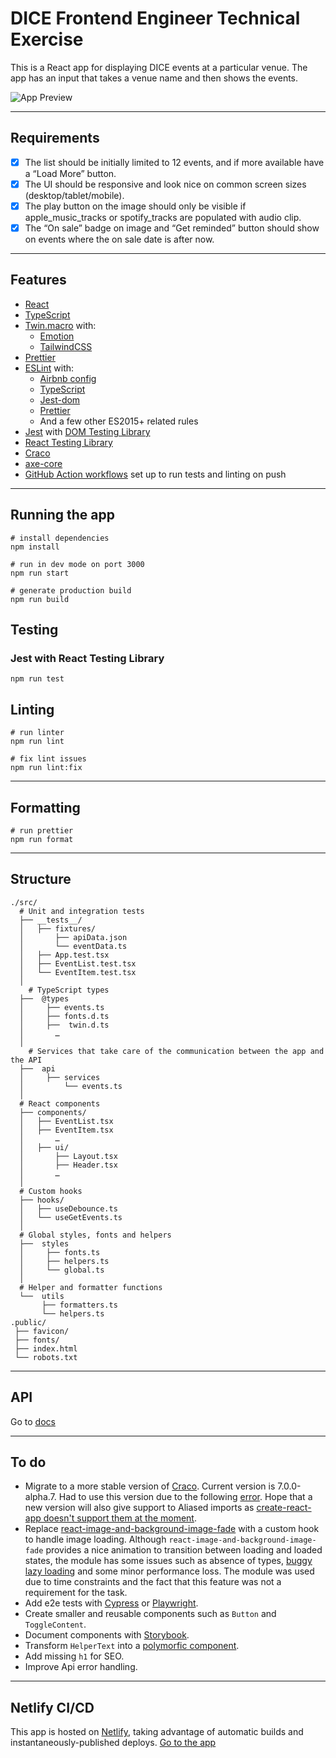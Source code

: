# DICE Frontend Engineer Technical Exercise

This is a React app for displaying DICE events at a particular venue. The app has an input that takes a venue name and then shows the events.

![App Preview](https://i.imgur.com/ymCMBBP.png)

---

## Requirements

- [x] The list should be initially limited to 12 events, and if more available have a “Load More” button.
- [x] The UI should be responsive and look nice on common screen sizes (desktop/tablet/mobile).
- [x] The play button on the image should only be visible if apple_music_tracks or spotify_tracks are populated with audio clip.
- [x] The “On sale” badge on image and “Get reminded” button should show on events where the on sale date is after now.

---

## Features

- [React](https://reactjs.org/)
- [TypeScript](https://www.typescriptlang.org/)
- [Twin.macro](https://github.com/ben-rogerson/twin.macro) with:
  - [Emotion](https://emotion.sh/docs/introduction)
  - [TailwindCSS](https://tailwindcss.com/)
- [Prettier](https://prettier.io/)
- [ESLint](https://eslint.org/) with:
  - [Airbnb config](https://github.com/airbnb/javascript)
  - [TypeScript](https://www.npmjs.com/package/@typescript-eslint/eslint-plugin)
  - [Jest-dom](https://github.com/testing-library/eslint-plugin-jest-dom)
  - [Prettier](https://github.com/prettier/eslint-config-prettier)
  - And a few other ES2015+ related rules
- [Jest](https://jestjs.io) with [DOM Testing Library](https://testing-library.com/docs/dom-testing-library/)
- [React Testing Library](https://testing-library.com/docs/react-testing-library/)
- [Craco](https://github.com/dilanx/craco)
- [axe-core](https://www.npmjs.com/package/@craco/craco)
- [GitHub Action workflows](https://github.com/features/actions) set up to run tests and linting on push

---

## Running the app

```
# install dependencies
npm install

# run in dev mode on port 3000
npm run start

# generate production build
npm run build
```

## Testing

### Jest with React Testing Library

```
npm run test
```

## Linting

```
# run linter
npm run lint

# fix lint issues
npm run lint:fix
```

---

## Formatting

```
# run prettier
npm run format
```

---

## Structure

```
./src/
  # Unit and integration tests
  ├── __tests__/
  │   ├── fixtures/
  │       ├── apiData.json
  │       └── eventData.ts
  │   ├── App.test.tsx
  │   ├── EventList.test.tsx
  │   └── EventItem.test.tsx
  │
    # TypeScript types
  ├──  @types
  │     ├── events.ts
  │     ├── fonts.d.ts
  │     ├──  twin.d.ts
  │       …
  │
    # Services that take care of the communication between the app and the API
  ├──  api
  │     ├── services
  │         └── events.ts
  │
  # React components
  ├── components/
  │   ├── EventList.tsx
  │   ├── EventItem.tsx
  │       …
  │   ├── ui/
  │       ├── Layout.tsx
  │       ├── Header.tsx
  │       …
  │
  # Custom hooks
  ├── hooks/
  │   ├── useDebounce.ts
  │   └── useGetEvents.ts
  │
  # Global styles, fonts and helpers
  ├──  styles
  │     ├── fonts.ts
  │     ├── helpers.ts
  │     └── global.ts
  │
  # Helper and formatter functions
  └──  utils
       ├── formatters.ts
       └── helpers.ts
.public/
 ├── favicon/
 ├── fonts/
 ├── index.html
 └── robots.txt
```

---

## API

Go to [docs](https://dicefm.stoplight.io/docs/event-details-spec/aa8b542c6515b-get-list-of-events)

---

## To do

- Migrate to a more stable version of [Craco](https://github.com/dilanx/craco). Current version is 7.0.0-alpha.7. Had to use this version due to the following [error](https://github.com/dilanx/craco/issues/425). Hope that a new version will also give support to Aliased imports as [create-react-app doesn't support them at the moment](https://github.com/facebook/create-react-app/issues/12047).
- Replace [react-image-and-background-image-fade](https://github.com/nckblu/react-image-and-background-image-fade) with a custom hook to handle image loading. Although `react-image-and-background-image-fade` provides a nice animation to transition between loading and loaded states, the module has some issues such as absence of types, [buggy ️lazy loading](https://reactjs.org/docs/strict-mode.html#warning-about-deprecated-finddomnode-usage) and some minor performance loss. The module was used due to time constraints and the fact that this feature was not a requirement for the task.
- Add e2e tests with [Cypress](https://www.cypress.io/) or [Playwright](https://playwright.dev/).
- Create smaller and reusable components such as `Button` and `ToggleContent`.
- Document components with [Storybook](https://storybook.js.org/).
- Transform `HelperText` into a [polymorfic component](https://blog.logrocket.com/build-strongly-typed-polymorphic-components-react-typescript/).
- Add missing `h1` for SEO.
- Improve Api error handling.

---

## Netlify CI/CD

This app is hosted on [Netlify](https://www.netlify.com/), taking advantage of automatic builds and instantaneously-published deploys.
[Go to the app](https://peppy-nougat-f55629.netlify.app/)
